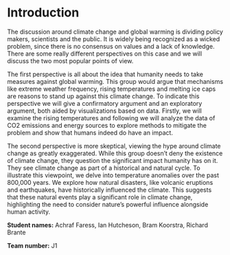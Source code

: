 # Introduction

The discussion around climate change and global warming is dividing policy makers, scientists and the public. It is widely being recognized as a wicked problem, since there is no consensus on values and a lack of knowledge. There are some really different perspectives on this case and we will discuss the two most popular points of view.

The first perspective is all about the idea that humanity needs to take measures against global warming. This group would argue that mechanisms like extreme weather frequency, rising temperatures and melting ice caps are reasons to stand up against this climate change. To indicate this perspective we will give a confirmatory argument and an exploratory argument, both aided by visualizations based on data. Firstly, we will examine the rising temperatures and following we will analyze the data of CO2 emissions and energy sources to explore methods to mitigate the problem and show that humans indeed do have an impact.

The second perspective is more skeptical, viewing the hype around climate change as greatly exaggerated. While this group doesn’t deny the existence of climate change, they question the significant impact humanity has on it. They see climate change as part of a historical and natural cycle. To illustrate this viewpoint, we delve into temperature anomalies over the past 800,000 years. We explore how natural disasters, like volcanic eruptions and earthquakes, have historically influenced the climate. This suggests that these natural events play a significant role in climate change, highlighting the need to consider nature’s powerful influence alongside human activity.

**Student names:** Achraf Faress, Ian Hutcheson, Bram Koorstra, Richard Brante

**Team number:** J1